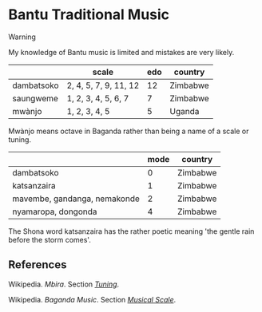 # Bantu Traditional Music

> [!warning]
> My knowledge of Bantu music is limited and mistakes are very likely.




|    | scale | edo | country |
|----|-------|-----|---------|
|dambatsoko| 2, 4, 5, 7, 9, 11, 12 | 12 | Zimbabwe |
|saungweme| 1, 2, 3, 4, 5, 6, 7 | 7 | Zimbabwe |
|mwànjo | 1, 2, 3, 4, 5 | 5 | Uganda |

Mwànjo means octave in Baganda rather than being a name of a scale or tuning.

|     | mode | country |
|-----|------|---------|
|dambatsoko | 0 | Zimbabwe |
|katsanzaira| 1 | Zimbabwe |
|mavembe, gandanga, nemakonde | 2 | Zimbabwe |
|nyamaropa, dongonda | 4 | Zimbabwe |

The Shona word katsanzaira has the rather poetic meaning 'the gentle rain before the storm comes'.

## References

Wikipedia. *Mbira*. Section *[Tuning](https://en.wikipedia.org/w/index.php?title=Mbira&oldid=1230547573#Tuning)*.

Wikipedia. *Baganda Music*. Section *[Musical Scale](https://en.wikipedia.org/w/index.php?title=Baganda_music&oldid=1224599545#Musical_scale)*.
